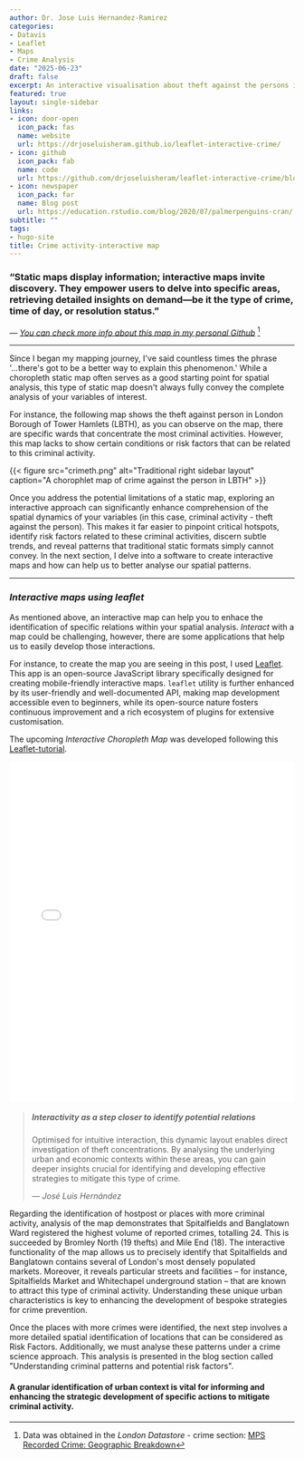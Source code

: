 ```yaml
---
author: Dr. Jose Luis Hernandez-Ramirez
categories:
- Datavis
- Leaflet
- Maps
- Crime Analysis
date: "2025-06-23"
draft: false
excerpt: An interactive visualisation about theft against the persons in London Borough of Tower Hamlets in July 2024.
featured: true
layout: single-sidebar
links:
- icon: door-open
  icon_pack: fas
  name: website
  url: https://drjoseluisheram.github.io/leaflet-interactive-crime/
- icon: github
  icon_pack: fab
  name: code
  url: https://github.com/drjoseluisheram/leaflet-interactive-crime/blob/main/LBTH_wardtheftperson0724-Octoberproof.html
- icon: newspaper
  icon_pack: far
  name: Blog post
  url: https://education.rstudio.com/blog/2020/07/palmerpenguins-cran/
subtitle: ""
tags:
- hugo-site
title: Crime activity-interactive map
---
```


### “Static maps display information; interactive maps invite discovery. They empower users to delve into specific areas, retrieving detailed insights on demand—be it the type of crime, time of day, or resolution status.”

*— [You can check more info about this map in my personal Github](https://github.com/drjoseluisheram/leaflet-interactive-crime)* [^1]

---

Since I began my mapping journey, I've said countless times the phrase '...there's got to be a better way to explain this phenomenon.' While a choropleth static map often serves as a good starting point for spatial analysis, this type of static map doesn't always fully convey the complete analysis of your variables of interest. 

For instance, the following map shows the theft against person in London Borough of Tower Hamlets (LBTH), as you can observe on the map, there are specific wards that concentrate the most criminal activities. However, this map lacks to show certain conditions or risk factors that can be related to this criminal activity.

{{< figure src="crimeth.png" alt="Traditional right sidebar layout" caption="A chorophlet map of crime against the person in LBTH" >}}

Once you address the potential limitations of a static map, exploring an interactive approach can significantly enhance comprehension of the spatial dynamics of your variables (in this case, criminal activity - theft against the person). This makes it far easier to pinpoint critical hotspots, identify risk factors related to these criminal activities, discern subtle trends, and reveal patterns that traditional static formats simply cannot convey. In the next section, I delve into a software to create interactive maps and how can help us to better analyse our spatial patterns.


---

### <dfn title="Interactive maps using leaflet.">Interactive maps using leaflet</dfn>

As mentioned above, an interactive map can help you to enhace the identification of specific relations within your spatial analysis. _Interact_ with a map could be challenging, however, there are some applications that help us to easily develop those interactions. 

For instance, to create the map you are seeing in this post, I used [Leaflet](https://leafletjs.com/).  This app is an open-source JavaScript library specifically designed for creating mobile-friendly interactive maps. `leaflet` utility is further enhanced by its user-friendly and well-documented API, making map development accessible even to beginners, while its open-source nature fosters continuous improvement and a rich ecosystem of plugins for extensive customisation.

The upcoming _Interactive Choropleth Map_ was developed following this [Leaflet-tutorial](https://leafletjs.com/examples/choropleth/).

<iframe src="/data/LBTH_wardtheftperson0724.html" width="100%" height="600" style="border:none;"></iframe>


> ##### Interactivity as a step closer to identify potential relations
>
> Optimised for intuitive interaction, this dynamic layout enables direct investigation of theft concentrations. By analysing the underlying urban and economic contexts within these areas, you can gain deeper insights crucial for identifying and developing effective strategies to mitigate this type of crime.
>
> — _José Luis Hernández_

Regarding the identification of hostpost or places with more criminal activity, analysis of the map demonstrates that Spitalfields and Banglatown Ward registered the highest volume of reported crimes, totalling 24. This is succeeded by Bromley North (19 thefts) and Mile End (18). The interactive functionality of the map allows us to precisely identify that Spitalfields and Banglatown contains several of London's most densely populated markets. Moreover, it reveals particular streets and facilities – for instance, Spitalfields Market and Whitechapel underground station – that are known to attract this type of criminal activity. Understanding these unique urban characteristics is key to enhancing the development of bespoke strategies for crime prevention.


Once the places with more crimes were identified, the next step involves a more detailed spatial identification of locations that can be considered as Risk Factors. Additionally, we must analyse these patterns under a crime science approach.  This analysis is presented in the blog section called "Understanding criminal patterns and potential risk factors".

#### A granular identification of urban context is vital for informing and enhancing the strategic development of specific actions to mitigate criminal activity.

[^1]: Data was obtained in the _London Datastore_ - crime section: [MPS Recorded Crime: Geographic Breakdown](https://data.london.gov.uk/dataset/recorded_crime_summary/)
